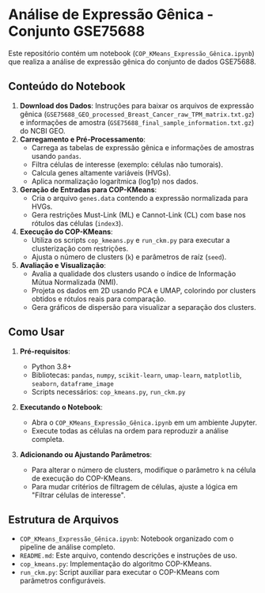 
# Análise de Expressão Gênica - Conjunto GSE75688

Este repositório contém um notebook (`COP_KMeans_Expressão_Gênica.ipynb`) que realiza a análise de expressão gênica do conjunto de dados GSE75688.

## Conteúdo do Notebook

1. **Download dos Dados**: Instruções para baixar os arquivos de expressão gênica (`GSE75688_GEO_processed_Breast_Cancer_raw_TPM_matrix.txt.gz`) e informações de amostra (`GSE75688_final_sample_information.txt.gz`) do NCBI GEO.
2. **Carregamento e Pré-Processamento**:
   - Carrega as tabelas de expressão gênica e informações de amostras usando `pandas`.
   - Filtra células de interesse (exemplo: células não tumorais).
   - Calcula genes altamente variáveis (HVGs).
   - Aplica normalização logarítmica (log1p) nos dados.
3. **Geração de Entradas para COP-KMeans**:
   - Cria o arquivo `genes.data` contendo a expressão normalizada para HVGs.
   - Gera restrições Must-Link (ML) e Cannot-Link (CL) com base nos rótulos das células (`index3`).
4. **Execução do COP-KMeans**:
   - Utiliza os scripts `cop_kmeans.py` e `run_ckm.py` para executar a clusterização com restrições.
   - Ajusta o número de clusters (`k`) e parâmetros de raíz (`seed`).
5. **Avaliação e Visualização**:
   - Avalia a qualidade dos clusters usando o índice de Informação Mútua Normalizada (NMI).
   - Projeta os dados em 2D usando PCA e UMAP, colorindo por clusters obtidos e rótulos reais para comparação.
   - Gera gráficos de dispersão para visualizar a separação dos clusters.

## Como Usar

1. **Pré-requisitos**:
   - Python 3.8+
   - Bibliotecas: `pandas`, `numpy`, `scikit-learn`, `umap-learn`, `matplotlib`, `seaborn`, `dataframe_image`
   - Scripts necessários: `cop_kmeans.py`, `run_ckm.py`

2. **Executando o Notebook**:
   - Abra o `COP_KMeans_Expressão_Gênica.ipynb` em um ambiente Jupyter.
   - Execute todas as células na ordem para reproduzir a análise completa.

3. **Adicionando ou Ajustando Parâmetros**:
   - Para alterar o número de clusters, modifique o parâmetro `k` na célula de execução do COP-KMeans.
   - Para mudar critérios de filtragem de células, ajuste a lógica em "Filtrar células de interesse".

## Estrutura de Arquivos

- `COP_KMeans_Expressão_Gênica.ipynb`: Notebook organizado com o pipeline de análise completo.
- `README.md`: Este arquivo, contendo descrições e instruções de uso.
- `cop_kmeans.py`: Implementação do algoritmo COP-KMeans.
- `run_ckm.py`: Script auxiliar para executar o COP-KMeans com parâmetros configuráveis.

